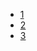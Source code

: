 - [1](https://github.com/gaoxinge/docker/tree/master/distributed%20compute/spark/1)
- [2](https://github.com/gaoxinge/docker/tree/master/distributed%20compute/spark/2)
- [3](https://github.com/gaoxinge/docker/tree/master/distributed%20compute/spark/3)
